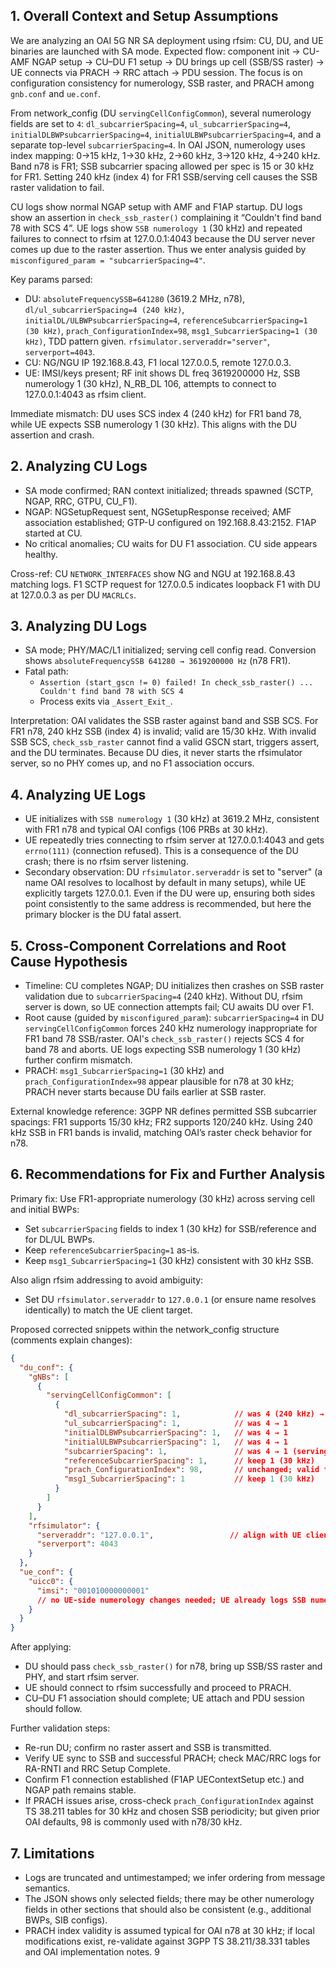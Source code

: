 ## 1. Overall Context and Setup Assumptions
We are analyzing an OAI 5G NR SA deployment using rfsim: CU, DU, and UE binaries are launched with SA mode. Expected flow: component init → CU-AMF NGAP setup → CU–DU F1 setup → DU brings up cell (SSB/SS raster) → UE connects via PRACH → RRC attach → PDU session. The focus is on configuration consistency for numerology, SSB raster, and PRACH among `gnb.conf` and `ue.conf`.

From network_config (DU `servingCellConfigCommon`), several numerology fields are set to `4`: `dl_subcarrierSpacing=4`, `ul_subcarrierSpacing=4`, `initialDLBWPsubcarrierSpacing=4`, `initialULBWPsubcarrierSpacing=4`, and a separate top-level `subcarrierSpacing=4`. In OAI JSON, numerology uses index mapping: 0→15 kHz, 1→30 kHz, 2→60 kHz, 3→120 kHz, 4→240 kHz. Band n78 is FR1; SSB subcarrier spacing allowed per spec is 15 or 30 kHz for FR1. Setting 240 kHz (index 4) for FR1 SSB/serving cell causes the SSB raster validation to fail.

CU logs show normal NGAP setup with AMF and F1AP startup. DU logs show an assertion in `check_ssb_raster()` complaining it “Couldn't find band 78 with SCS 4”. UE logs show `SSB numerology 1` (30 kHz) and repeated failures to connect to rfsim at 127.0.0.1:4043 because the DU server never comes up due to the raster assertion. Thus we enter analysis guided by `misconfigured_param = "subcarrierSpacing=4"`.

Key params parsed:
- DU: `absoluteFrequencySSB=641280` (3619.2 MHz, n78), `dl/ul_subcarrierSpacing=4 (240 kHz)`, `initialDL/ULBWPsubcarrierSpacing=4`, `referenceSubcarrierSpacing=1 (30 kHz)`, `prach_ConfigurationIndex=98`, `msg1_SubcarrierSpacing=1 (30 kHz)`, TDD pattern given. `rfsimulator.serveraddr="server"`, `serverport=4043`.
- CU: NG/NGU IP 192.168.8.43, F1 local 127.0.0.5, remote 127.0.0.3.
- UE: IMSI/keys present; RF init shows DL freq 3619200000 Hz, SSB numerology 1 (30 kHz), N_RB_DL 106, attempts to connect to 127.0.0.1:4043 as rfsim client.

Immediate mismatch: DU uses SCS index 4 (240 kHz) for FR1 band 78, while UE expects SSB numerology 1 (30 kHz). This aligns with the DU assertion and crash.

## 2. Analyzing CU Logs
- SA mode confirmed; RAN context initialized; threads spawned (SCTP, NGAP, RRC, GTPU, CU_F1).
- NGAP: NGSetupRequest sent, NGSetupResponse received; AMF association established; GTP-U configured on 192.168.8.43:2152. F1AP started at CU.
- No critical anomalies; CU waits for DU F1 association. CU side appears healthy.

Cross-ref: CU `NETWORK_INTERFACES` show NG and NGU at 192.168.8.43 matching logs. F1 SCTP request for 127.0.0.5 indicates loopback F1 with DU at 127.0.0.3 as per DU `MACRLCs`.

## 3. Analyzing DU Logs
- SA mode; PHY/MAC/L1 initialized; serving cell config read. Conversion shows `absoluteFrequencySSB 641280 → 3619200000 Hz` (n78 FR1).
- Fatal path:
  - `Assertion (start_gscn != 0) failed! In check_ssb_raster() ... Couldn't find band 78 with SCS 4`
  - Process exits via `_Assert_Exit_`.

Interpretation: OAI validates the SSB raster against band and SSB SCS. For FR1 n78, 240 kHz SSB (index 4) is invalid; valid are 15/30 kHz. With invalid SSB SCS, `check_ssb_raster` cannot find a valid GSCN start, triggers assert, and the DU terminates. Because DU dies, it never starts the rfsimulator server, so no PHY comes up, and no F1 association occurs.

## 4. Analyzing UE Logs
- UE initializes with `SSB numerology 1` (30 kHz) at 3619.2 MHz, consistent with FR1 n78 and typical OAI configs (106 PRBs at 30 kHz).
- UE repeatedly tries connecting to rfsim server at 127.0.0.1:4043 and gets `errno(111)` (connection refused). This is a consequence of the DU crash; there is no rfsim server listening.
- Secondary observation: DU `rfsimulator.serveraddr` is set to "server" (a name OAI resolves to localhost by default in many setups), while UE explicitly targets 127.0.0.1. Even if the DU were up, ensuring both sides point consistently to the same address is recommended, but here the primary blocker is the DU fatal assert.

## 5. Cross-Component Correlations and Root Cause Hypothesis
- Timeline: CU completes NGAP; DU initializes then crashes on SSB raster validation due to `subcarrierSpacing=4` (240 kHz). Without DU, rfsim server is down, so UE connection attempts fail; CU awaits DU over F1.
- Root cause (guided by `misconfigured_param`): `subcarrierSpacing=4` in DU `servingCellConfigCommon` forces 240 kHz numerology inappropriate for FR1 band 78 SSB/raster. OAI's `check_ssb_raster()` rejects SCS 4 for band 78 and aborts. UE logs expecting SSB numerology 1 (30 kHz) further confirm mismatch.
- PRACH: `msg1_SubcarrierSpacing=1` (30 kHz) and `prach_ConfigurationIndex=98` appear plausible for n78 at 30 kHz; PRACH never starts because DU fails earlier at SSB raster.

External knowledge reference: 3GPP NR defines permitted SSB subcarrier spacings: FR1 supports 15/30 kHz; FR2 supports 120/240 kHz. Using 240 kHz SSB in FR1 bands is invalid, matching OAI’s raster check behavior for n78.

## 6. Recommendations for Fix and Further Analysis
Primary fix: Use FR1-appropriate numerology (30 kHz) across serving cell and initial BWPs:
- Set `subcarrierSpacing` fields to index 1 (30 kHz) for SSB/reference and for DL/UL BWPs.
- Keep `referenceSubcarrierSpacing=1` as-is.
- Keep `msg1_SubcarrierSpacing=1` (30 kHz) consistent with 30 kHz SSB.

Also align rfsim addressing to avoid ambiguity:
- Set DU `rfsimulator.serveraddr` to `127.0.0.1` (or ensure name resolves identically) to match the UE client target.

Proposed corrected snippets within the network_config structure (comments explain changes):

```json
{
  "du_conf": {
    "gNBs": [
      {
        "servingCellConfigCommon": [
          {
            "dl_subcarrierSpacing": 1,            // was 4 (240 kHz) → 1 (30 kHz) for FR1 n78
            "ul_subcarrierSpacing": 1,            // was 4 → 1
            "initialDLBWPsubcarrierSpacing": 1,   // was 4 → 1
            "initialULBWPsubcarrierSpacing": 1,   // was 4 → 1
            "subcarrierSpacing": 1,               // was 4 → 1 (serving cell numerology / SSB reference)
            "referenceSubcarrierSpacing": 1,      // keep 1 (30 kHz)
            "prach_ConfigurationIndex": 98,       // unchanged; valid for 30 kHz in typical OAI n78 configs
            "msg1_SubcarrierSpacing": 1           // keep 1 (30 kHz)
          }
        ]
      }
    ],
    "rfsimulator": {
      "serveraddr": "127.0.0.1",                 // align with UE client target
      "serverport": 4043
    }
  },
  "ue_conf": {
    "uicc0": {
      "imsi": "001010000000001"
      // no UE-side numerology changes needed; UE already logs SSB numerology 1 (30 kHz)
    }
  }
}
```

After applying:
- DU should pass `check_ssb_raster()` for n78, bring up SSB/SS raster and PHY, and start rfsim server.
- UE should connect to rfsim successfully and proceed to PRACH.
- CU–DU F1 association should complete; UE attach and PDU session should follow.

Further validation steps:
- Re-run DU; confirm no raster assert and SSB is transmitted.
- Verify UE sync to SSB and successful PRACH; check MAC/RRC logs for RA-RNTI and RRC Setup Complete.
- Confirm F1 connection established (F1AP UEContextSetup etc.) and NGAP path remains stable.
- If PRACH issues arise, cross-check `prach_ConfigurationIndex` against TS 38.211 tables for 30 kHz and chosen SSB periodicity; but given prior OAI defaults, 98 is commonly used with n78/30 kHz.

## 7. Limitations
- Logs are truncated and untimestamped; we infer ordering from message semantics.
- The JSON shows only selected fields; there may be other numerology fields in other sections that should also be consistent (e.g., additional BWPs, SIB configs).
- PRACH index validity is assumed typical for OAI n78 at 30 kHz; if local modifications exist, re-validate against 3GPP TS 38.211/38.331 tables and OAI implementation notes.
9